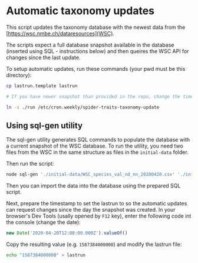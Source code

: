 # Automatic taxonomy updates

This script updates the taxonomy database with the newest data from the [https://wsc.nmbe.ch/dataresources](WSC).

The scripts expect a full database snapshot available in the database (inserted using SQL - instructions below) and then queires the WSC API for changes since the last update.

To setup automatic updates, run these commands (your pwd must be this directory):

```sh
cp lastrun.template lastrun

# If you have newer snapshot than provided in the repo, change the timestamp in the lastrun to match the date of your snapsot

ln -s ./run /etc/cron.weekly/spider-traits-taxonomy-update
```

## Using sql-gen utility

The sql-gen utility generates SQL commands to populate the database with a current snapshot of the WSC database. To run the utility, you need two files from the WSC in the same structure as files in the `initial-data` folder.

Then run the script:

```sh
node sql-gen './initial-data/WSC_species_val_nd_nn_20200420.csv' './initial-data/WSC_species_syn_homrep_20200420.csv' > ./taxonomy.sql
```

Then you can import the data into the database using the prepared SQL script.

Next, prepare the timestamp to set the lastrun to so the automatic updates can request changes since the day the snapshot was created. In your browser's Dev Tools (usally opened by `F12` key), enter the following code int the console (change the date):

```javascript
new Date('2020-04-20T12:00:00.000Z').valueOf()
```

Copy the resulting value (e.g. `1587384000000`) and modify the lastrun file:

```sh
echo "1587384000000" > lastrun
```
